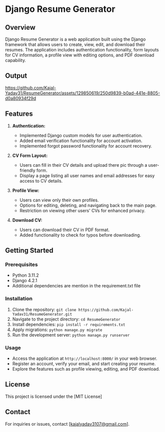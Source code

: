 # Django Resume Generator

## Overview

Django Resume Generator is a web application built using the Django framework that allows users to create, view, edit, and download their resumes. The application includes authentication functionality, form layouts for CV information, a profile view with editing options, and PDF download capability.

## Output 

https://github.com/Kajal-Yadav31/ResumeGenerator/assets/129850619/250d9839-b0ad-441e-8805-d0a80934f29d

## Features

1. **Authentication:**
   - Implemented Django custom models for user authentication.
   - Added email verification functionality for account activation.
   - Implemented forgot password functionality for account recovery.

2. **CV Form Layout:**
   - Users can fill in their CV details and upload there pic through a user-friendly form.
   - Display a page listing all user names and email addresses for easy access to CV details.

3. **Profile View:**
   - Users can view only their own profiles.
   - Options for editing, deleting, and navigating back to the main page.
   - Restriction on viewing other users' CVs for enhanced privacy.

4. **Download CV:**
   - Users can download their CV in PDF format.
   - Added functionality to check for typos before downloading.

## Getting Started

### Prerequisites
- Python 3.11.2
- Django 4.2.1
- Additional dependencies are mention in the requirement.txt file

### Installation
1. Clone the repository: `git clone https://github.com/Kajal-Yadav31/ResumeGenerator.git`
2. Navigate to the project directory: `cd ResumeGenerator`
3. Install dependencies: `pip install -r requirements.txt`
4. Apply migrations: `python manage.py migrate`
5. Run the development server: `python manage.py runserver`

### Usage
- Access the application at `http://localhost:8000/` in your web browser.
- Register an account, verify your email, and start creating your resume.
- Explore the features such as profile viewing, editing, and PDF download.

## License
This project is licensed under the [MIT License]


## Contact
For inquiries or issues, contact [kajalyadav3107@gmail.com].
